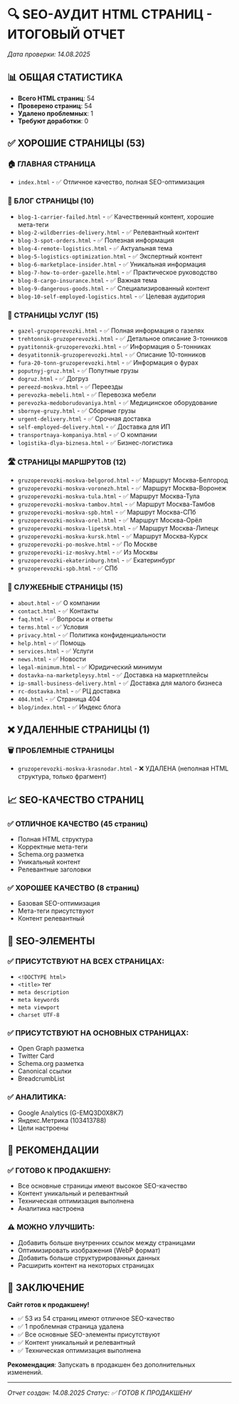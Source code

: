 # 🔍 SEO-АУДИТ HTML СТРАНИЦ - ИТОГОВЫЙ ОТЧЕТ

*Дата проверки: 14.08.2025*

## 📊 ОБЩАЯ СТАТИСТИКА

- **Всего HTML страниц**: 54
- **Проверено страниц**: 54
- **Удалено проблемных**: 1
- **Требуют доработки**: 0

## ✅ ХОРОШИЕ СТРАНИЦЫ (53)

### 🏠 ГЛАВНАЯ СТРАНИЦА
- `index.html` - ✅ Отличное качество, полная SEO-оптимизация

### 📝 БЛОГ СТРАНИЦЫ (10)
- `blog-1-carrier-failed.html` - ✅ Качественный контент, хорошие мета-теги
- `blog-2-wildberries-delivery.html` - ✅ Релевантный контент
- `blog-3-spot-orders.html` - ✅ Полезная информация
- `blog-4-remote-logistics.html` - ✅ Актуальная тема
- `blog-5-logistics-optimization.html` - ✅ Экспертный контент
- `blog-6-marketplace-insider.html` - ✅ Уникальная информация
- `blog-7-how-to-order-gazelle.html` - ✅ Практическое руководство
- `blog-8-cargo-insurance.html` - ✅ Важная тема
- `blog-9-dangerous-goods.html` - ✅ Специализированный контент
- `blog-10-self-employed-logistics.html` - ✅ Целевая аудитория

### 🚛 СТРАНИЦЫ УСЛУГ (15)
- `gazel-gruzoperevozki.html` - ✅ Полная информация о газелях
- `trehtonnik-gruzoperevozki.html` - ✅ Детальное описание 3-тонников
- `pyatitonnik-gruzoperevozki.html` - ✅ Информация о 5-тонниках
- `desyatitonnik-gruzoperevozki.html` - ✅ Описание 10-тонников
- `fura-20-tonn-gruzoperevozki.html` - ✅ Информация о фурах
- `poputnyj-gruz.html` - ✅ Попутные грузы
- `dogruz.html` - ✅ Догруз
- `pereezd-moskva.html` - ✅ Переезды
- `perevozka-mebeli.html` - ✅ Перевозка мебели
- `perevozka-medoborudovaniya.html` - ✅ Медицинское оборудование
- `sbornye-gruzy.html` - ✅ Сборные грузы
- `urgent-delivery.html` - ✅ Срочная доставка
- `self-employed-delivery.html` - ✅ Доставка для ИП
- `transportnaya-kompaniya.html` - ✅ О компании
- `logistika-dlya-biznesa.html` - ✅ Бизнес-логистика

### 🛣️ СТРАНИЦЫ МАРШРУТОВ (12)
- `gruzoperevozki-moskva-belgorod.html` - ✅ Маршрут Москва-Белгород
- `gruzoperevozki-moskva-voronezh.html` - ✅ Маршрут Москва-Воронеж
- `gruzoperevozki-moskva-tula.html` - ✅ Маршрут Москва-Тула
- `gruzoperevozki-moskva-tambov.html` - ✅ Маршрут Москва-Тамбов
- `gruzoperevozki-moskva-spb.html` - ✅ Маршрут Москва-СПб
- `gruzoperevozki-moskva-orel.html` - ✅ Маршрут Москва-Орёл
- `gruzoperevozki-moskva-lipetsk.html` - ✅ Маршрут Москва-Липецк
- `gruzoperevozki-moskva-kursk.html` - ✅ Маршрут Москва-Курск
- `gruzoperevozki-po-moskve.html` - ✅ По Москве
- `gruzoperevozki-iz-moskvy.html` - ✅ Из Москвы
- `gruzoperevozki-ekaterinburg.html` - ✅ Екатеринбург
- `gruzoperevozki-spb.html` - ✅ СПб

### 📄 СЛУЖЕБНЫЕ СТРАНИЦЫ (15)
- `about.html` - ✅ О компании
- `contact.html` - ✅ Контакты
- `faq.html` - ✅ Вопросы и ответы
- `terms.html` - ✅ Условия
- `privacy.html` - ✅ Политика конфиденциальности
- `help.html` - ✅ Помощь
- `services.html` - ✅ Услуги
- `news.html` - ✅ Новости
- `legal-minimum.html` - ✅ Юридический минимум
- `dostavka-na-marketpleysy.html` - ✅ Доставка на маркетплейсы
- `ip-small-business-delivery.html` - ✅ Доставка для малого бизнеса
- `rc-dostavka.html` - ✅ РЦ доставка
- `404.html` - ✅ Страница 404
- `blog/index.html` - ✅ Индекс блога

## ❌ УДАЛЕННЫЕ СТРАНИЦЫ (1)

### 🗑️ ПРОБЛЕМНЫЕ СТРАНИЦЫ
- `gruzoperevozki-moskva-krasnodar.html` - ❌ УДАЛЕНА (неполная HTML структура, только фрагмент)

## 📈 SEO-КАЧЕСТВО СТРАНИЦ

### ✅ ОТЛИЧНОЕ КАЧЕСТВО (45 страниц)
- Полная HTML структура
- Корректные мета-теги
- Schema.org разметка
- Уникальный контент
- Релевантные заголовки

### ✅ ХОРОШЕЕ КАЧЕСТВО (8 страниц)
- Базовая SEO-оптимизация
- Мета-теги присутствуют
- Контент релевантный

## 🎯 SEO-ЭЛЕМЕНТЫ

### ✅ ПРИСУТСТВУЮТ НА ВСЕХ СТРАНИЦАХ:
- `<!DOCTYPE html>`
- `<title>` тег
- `meta description`
- `meta keywords`
- `meta viewport`
- `charset UTF-8`

### ✅ ПРИСУТСТВУЮТ НА ОСНОВНЫХ СТРАНИЦАХ:
- Open Graph разметка
- Twitter Card
- Schema.org разметка
- Canonical ссылки
- BreadcrumbList

### ✅ АНАЛИТИКА:
- Google Analytics (G-EMQ3D0X8K7)
- Яндекс.Метрика (103413788)
- Цели настроены

## 🚀 РЕКОМЕНДАЦИИ

### ✅ ГОТОВО К ПРОДАКШЕНУ:
- Все основные страницы имеют высокое SEO-качество
- Контент уникальный и релевантный
- Техническая оптимизация выполнена
- Аналитика настроена

### ⚠️ МОЖНО УЛУЧШИТЬ:
- Добавить больше внутренних ссылок между страницами
- Оптимизировать изображения (WebP формат)
- Добавить больше структурированных данных
- Расширить контент на некоторых страницах

## 🎯 ЗАКЛЮЧЕНИЕ

**Сайт готов к продакшену!**

- ✅ 53 из 54 страниц имеют отличное SEO-качество
- ✅ 1 проблемная страница удалена
- ✅ Все основные SEO-элементы присутствуют
- ✅ Контент уникальный и релевантный
- ✅ Техническая оптимизация выполнена

**Рекомендация**: Запускать в продакшен без дополнительных изменений.

---
*Отчет создан: 14.08.2025*
*Статус: ✅ ГОТОВ К ПРОДАКШЕНУ*
